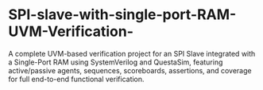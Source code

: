 # SPI-slave-with-single-port-RAM-UVM-Verification-
A complete UVM-based verification project for an SPI Slave integrated with a Single-Port RAM using SystemVerilog and QuestaSim, featuring active/passive agents, sequences, scoreboards, assertions, and coverage for full end-to-end functional verification.
